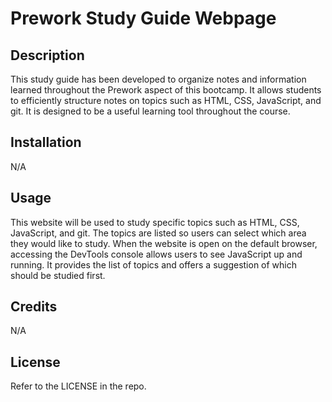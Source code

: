 # Prework Study Guide Webpage

## Description

This study guide has been developed to organize notes and information learned throughout the Prework aspect of this bootcamp. It allows students to efficiently structure notes on topics such as HTML, CSS, JavaScript, and git. It is designed to be a useful learning tool throughout the course. 

## Installation

N/A

## Usage

This website will be used to study specific topics such as HTML, CSS, JavaScript, and git. The topics are listed so users can select which area they would like to study. When the website is open on the default browser, accessing the DevTools console allows users to see JavaScript up and running. It provides the list of topics and offers a suggestion of which should be studied first. 

## Credits

N/A

## License

Refer to the LICENSE in the repo.


